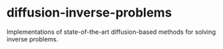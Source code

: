 # diffusion-inverse-problems
Implementations of state-of-the-art diffusion-based methods for solving inverse problems.
